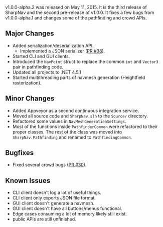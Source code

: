 v1.0.0-alpha.2 was released on May 11, 2015. It is the third release of
SharpNav and the second pre-release of v1.0.0. It fixes a few bugs from
v1.0.0-alpha.1 and changes some of the pathfinding and crowd APIs.

## Major Changes

  - Added serialization/deserialization API.
    - Implemented a JSON serializer ([PR #38][1]).
  - Started CLI and GUI clients.
  - Introduced the `NavPoint` struct to replace the common `int` and `Vector3`
    pair in pathfinding code.
  - Updated all projects to .NET 4.5.1
  - Started multithreading parts of navmesh generation (Heightfield
    rasterization).

## Minor Changes

  - Added Appveyor as a second continuous integration service.
  - Moved all source code and `SharpNav.sln` to the `Source/` directory.
  - Refactored some values in `NavMeshGenerationSettings`.
  - Most of the functions inside `PathfinderCommon` were refactored to their
    proper classes. The rest of the class was moved into
    `SharpNav.Pathfinding` and renamed to `PathfindingCommon`.

## Bugfixes

  - Fixed several crowd bugs ([PR #30][2]).

## Known Issues

  - CLI client doesn't log a lot of useful things.
  - CLI client only exports JSON file format.
  - GUI client doesn't generate a navmesh.
  - GUI client doesn't have all buttons/menus functional.
  - Edge cases consuming a lot of memory likely still exist.
  - public APIs are still unfinished.

  
[1]: https://github.com/Robmaister/SharpNav/pull/38
[2]: https://github.com/Robmaister/SharpNav/pull/30
